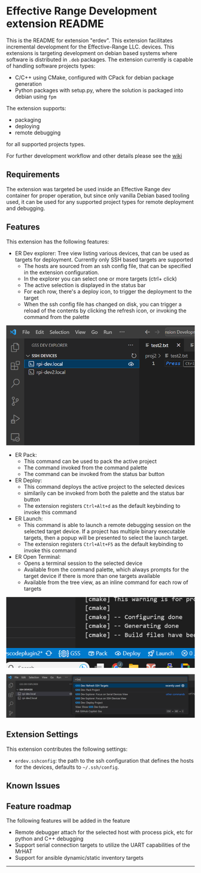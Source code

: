 # Effective Range Development extension README

This is the README for extension "erdev". This extension facilitates incremental development for the Effective-Range LLC. devices. This extensions is targeting development on debian based systems
where software is distributed in `.deb` packages. The extension currently is capable of handling software projects types:

-   C/C++ using CMake, configured with CPack for debian package generation
-   Python packages with setup.py, where the solution is packaged into debian using `fpm`

The extension supports:

-   packaging
-   deploying
-   remote debugging

for all supported projects types.

For further development workflow and other details please see the [wiki](https://github.com/EffectiveRange/vscodeext-er-dev/wiki)

## Requirements

The extension was targeted be used inside an Effective Range dev container for proper operation, but since only vanilla Debian based tooling used, it can be used for any supported project types for remote deployment and debugging.

## Features

This extension has the following features:

-   ER Dev explorer: Tree view listing various devices, that can be used as targets for deployment. Currently only SSH based targets are supported
    -   The hosts are sourced from an ssh config file, that can be specified in the extension configuration.
    -   In the explorer you can select one or more targets (ctrl+ click)
    -   The active selection is displayed in the status bar
    -   For each row, there's a deploy icon, to trigger the deployment to the target
    -   When the ssh config file has changed on disk, you can trigger a reload of the contents by clicking the refresh icon, or invoking the command from the palette

![ER Dev explorer](images/explorer.png)

-   ER Pack:
    -   This command can be used to pack the active project
    -   The command invoked from the command palette
    -   The command can be invoked from the status bar button
-   ER Deploy:
    -   This command deploys the active project to the selected devices
    -   similarily can be invoked from both the palette and the status bar button
    -   The extension registers `Ctrl+Alt+d` as the default keybinding to invoke this command
-   ER Launch:
    -   This command is able to launch a remote debugging session on the selected target device. If a project has multiple binary executable targets, then a popup will be presented to select the launch target.
    -   The extension registers `Ctrl+Alt+F5` as the default keybinding to invoke this command
-   ER Open Terminal:
    -   Opens a terminal session to the selected device
    -   Available from the command palette, which always prompts for the target device if there is more than one targets available
    -   Available from the tree view, as an inline command for each row of targets

![ER Pack,Deploy](images/status.png)

![ER Palette](images/palette.png)

## Extension Settings

This extension contributes the following settings:

-   `erdev.sshconfig`: the path to the ssh configuration that defines the hosts for the devices, defaults to `~/.ssh/config`.

## Known Issues

## Feature roadmap

The following features will be added in the feature

-   Remote debugger attach for the selected host with process pick, etc for python and C++ debugging
-   Support serial connection targets to utilize the UART capabilities of the MrHAT
-   Support for ansible dynamic/static inventory targets

---

<!-- ## Following extension guidelines

Ensure that you've read through the extensions guidelines and follow the best practices for creating your extension.

* [Extension Guidelines](https://code.visualstudio.com/api/references/extension-guidelines)

## Working with Markdown

You can author your README using Visual Studio Code. Here are some useful editor keyboard shortcuts:

* Split the editor (`Cmd+\` on macOS or `Ctrl+\` on Windows and Linux).
* Toggle preview (`Shift+Cmd+V` on macOS or `Shift+Ctrl+V` on Windows and Linux).
* Press `Ctrl+Space` (Windows, Linux, macOS) to see a list of Markdown snippets.

## For more information

* [Visual Studio Code's Markdown Support](http://code.visualstudio.com/docs/languages/markdown)
* [Markdown Syntax Reference](https://help.github.com/articles/markdown-basics/)

**Enjoy!** -->
